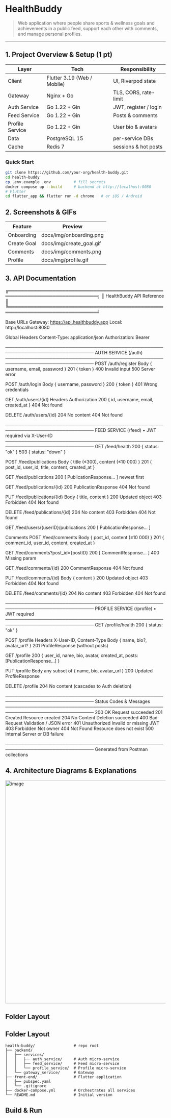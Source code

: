 # HealthBuddy
> Web application where people share sports & wellness goals and achievements in a public feed, support each other with comments, and manage personal profiles.

---

## 1. Project Overview & Setup (1 pt)

| Layer | Tech | Responsibility |
|-------|------|----------------|
| Client | Flutter 3.19 (Web / Mobile) | UI, Riverpod state |
| Gateway | Nginx + Go | TLS, CORS, rate-limit |
| Auth Service | Go 1.22 + Gin | JWT, register / login |
| Feed Service | Go 1.22 + Gin | Posts & comments |
| Profile Service | Go 1.22 + Gin | User bio & avatars |
| Data | PostgreSQL 15 | per-service DBs |
| Cache | Redis 7 | sessions & hot posts |

### Quick Start
```bash
git clone https://github.com/your-org/health-buddy.git
cd health-buddy
cp .env.example .env          # fill secrets
docker compose up --build     # backend at http://localhost:8080
# Flutter
cd flutter_app && flutter run -d chrome   # or iOS / Android
```

## 2. Screenshots & GIFs
| Feature     | Preview                    |
|-------------|----------------------------|
| Onboarding  | docs/img/onboarding.png    |
| Create Goal | docs/img/create_goal.gif   |
| Comments    | docs/img/comments.png      |
| Profile     | docs/img/profile.gif       |

## 3. API Documentation
╔══════════════════════════════════════════════════════════════════════════════╗
║                         HealthBuddy  API  Reference                         ║
╚══════════════════════════════════════════════════════════════════════════════╝

Base URLs
  Gateway:  https://api.healthbuddy.app
  Local:    http://localhost:8080

Global Headers
  Content-Type:  application/json
  Authorization: Bearer <jwt>

──────────────────────────────────────────────────────────────────────────────
AUTH  SERVICE  (/auth)
──────────────────────────────────────────────────────────────────────────────
POST  /auth/register
  Body  { username, email, password }
  201   { token }
  400   Invalid input
  500   Server error

POST  /auth/login
  Body  { username, password }
  200   { token }
  401   Wrong credentials

GET   /auth/users/{id}
  Headers  Authorization
  200   { id, username, email, created_at }
  404   Not found

DELETE /auth/users/{id}
  204   No content
  404   Not found

──────────────────────────────────────────────────────────────────────────────
FEED  SERVICE  (/feed)   •  JWT required via X-User-ID
──────────────────────────────────────────────────────────────────────────────
GET   /feed/health
  200   { status: "ok" }     503   { status: "down" }

POST  /feed/publications
  Body  { title (≤300), content (≤10 000) }
  201   { post_id, user_id, title, content, created_at }

GET   /feed/publications
  200   [ PublicationResponse… ]   newest first

GET   /feed/publications/{id}
  200   PublicationResponse   404   Not found

PUT   /feed/publications/{id}
  Body  { title, content }
  200   Updated object   403   Forbidden   404   Not found

DELETE /feed/publications/{id}
  204   No content   403   Forbidden   404   Not found

GET   /feed/users/{userID}/publications
  200   [ PublicationResponse… ]

Comments
POST  /feed/comments
  Body  { post_id, content (≤10 000) }
  201   { comment_id, user_id, content, created_at }

GET   /feed/comments?post_id={postID}
  200   [ CommentResponse… ]   400   Missing param

GET   /feed/comments/{id}
  200   CommentResponse   404   Not found

PUT   /feed/comments/{id}
  Body  { content }
  200   Updated object   403   Forbidden   404   Not found

DELETE /feed/comments/{id}
  204   No content   403   Forbidden   404   Not found

──────────────────────────────────────────────────────────────────────────────
PROFILE  SERVICE  (/profile)   •  JWT required
──────────────────────────────────────────────────────────────────────────────
GET   /profile/health
  200   { status: "ok" }

POST  /profile
  Headers  X-User-ID, Content-Type
  Body  { name, bio?, avatar_url? }
  201   ProfileResponse (without posts)

GET   /profile
  200   { user_id, name, bio, avatar, created_at, posts: [PublicationResponse…] }

PUT   /profile
  Body  any subset of { name, bio, avatar_url }
  200   Updated ProfileResponse

DELETE /profile
  204   No content   (cascades to Auth deletion)

──────────────────────────────────────────────────────────────────────────────
Status Codes & Messages
──────────────────────────────────────────────────────────────────────────────
200 OK            Request succeeded
201 Created       Resource created
204 No Content    Deletion succeeded
400 Bad Request   Validation / JSON error
401 Unauthorized  Invalid or missing JWT
403 Forbidden     Not owner
404 Not Found     Resource does not exist
500 Internal      Server or DB failure

──────────────────────────────────────────────────────────────────────────────
Generated from Postman collections

## 4. Architecture Diagrams & Explanations

<img width="1429" height="699" alt="image" src="https://github.com/user-attachments/assets/c47e17c3-7379-4da6-8b5a-a62f086295e3" />

## Folder Layout

## Folder Layout
```
health-buddy/                 # repo root
├── backend/
│   ├── services/
│   │   ├── auth_service/     # Auth micro-service
│   │   ├── feed_service/     # Feed micro-service
│   │   └── profile_service/  # Profile micro-service
│   └── gateway_service/      # Gateway
├── front-end/                # Flutter application
│   ├── pubspec.yaml
│   └── .gitignore
├── docker-compose.yml        # Orchestrates all services
└── README.md                 # Initial version
```

## Build & Run

